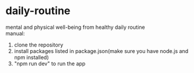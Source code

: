 # daily-routine
mental and physical well-being from healthy daily routine\
manual:
1. clone the repository
2. install packages listed in package.json(make sure you have node.js and npm installed)
3. "npm run dev" to run the app
